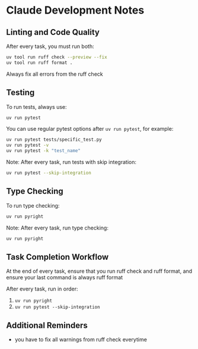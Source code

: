 # Claude Development Notes

## Linting and Code Quality

After every task, you must run both:
```bash
uv tool run ruff check --preview --fix
uv tool run ruff format .
```

Always fix all errors from the ruff check

## Testing

To run tests, always use:
```bash
uv run pytest
```

You can use regular pytest options after `uv run pytest`, for example:
```bash
uv run pytest tests/specific_test.py
uv run pytest -v
uv run pytest -k "test_name"
```

Note: After every task, run tests with skip integration:
```bash
uv run pytest --skip-integration
```

## Type Checking

To run type checking:
```bash
uv run pyright
```

Note: After every task, run type checking:
```bash
uv run pyright
```

## Task Completion Workflow

At the end of every task, ensure that you run ruff check and ruff format, and ensure your last command is always ruff format

After every task, run in order:
1. `uv run pyright`
2. `uv run pytest --skip-integration`

## Additional Reminders

- you have to fix all warnings from ruff check everytime